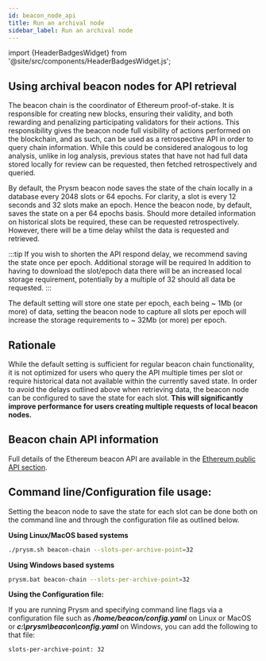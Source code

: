 ```yaml
---
id: beacon_node_api
title: Run an archival node
sidebar_label: Run an archival node
---
```


import {HeaderBadgesWidget} from '@site/src/components/HeaderBadgesWidget.js';

<HeaderBadgesWidget />

## Using archival beacon nodes for API retrieval

The beacon chain is the coordinator of Ethereum proof-of-stake. It is responsible for creating new blocks, ensuring their validity, and both rewarding and penalizing participating validators for their actions. This responsibility gives the beacon node full visibility of actions performed on the blockchain, and as such, can be used as a retrospective API in order to query chain information. While this could be considered analogous to log analysis, unlike in log analysis, previous states that have not had full data stored locally for review can be requested, then fetched retrospectively and queried.

By default, the Prysm beacon node saves the state of the chain locally in a database every 2048 slots or 64 epochs. For clarity, a slot is every 12 seconds and 32 slots make an epoch. Hence the beacon node, by default, saves the state on a per 64 epochs basis. Should more detailed information on historical slots be required, these can be requested retrospectively. However, there will be a time delay whilst the data is requested and retrieved. 

:::tip If you wish to shorten the API respond delay, we recommend saving the state once per epoch. Additional storage will be required
In addition to having to download the slot/epoch data there will be an increased local storage requirement, potentially by a multiple of 32 should all data be requested. 
:::

The default setting will store one state per epoch, each being ~ 1Mb (or more) of data, setting the beacon node to capture all slots per epoch will increase the storage requirements to ~ 32Mb (or more) per epoch. 

## Rationale

While the default setting is sufficient for regular beacon chain functionality, it is not optimized for users who query the API multiple times per slot or require historical data not available within the currently saved state. In order to avoid the delays outlined above when retrieving data, the beacon node can be configured to save the state for each slot. **This will significantly improve performance for users creating multiple requests of local beacon nodes.**  

## Beacon chain API information  

Full details of the Ethereum beacon API are available in the [Ethereum public API section](../how-prysm-works/ethereum-public-api.md). 

## Command line/Configuration file usage:

Setting the beacon node to save the state for each slot can be done both on the command line and through the configuration file as outlined below.  


**Using Linux/MacOS based systems**

```sh
./prysm.sh beacon-chain --slots-per-archive-point=32 
```

**Using Windows based systems**

```sh
prysm.bat beacon-chain --slots-per-archive-point=32
```
**Using the Configuration file:**

If you are running Prysm and specifying command line flags via a configuration file such as ***/home/beacon/config.yaml*** on Linux or MacOS or ***c:\prysm\beacon\config.yaml*** on Windows, you can add the following to that file:

```sh
slots-per-archive-point: 32 
```



